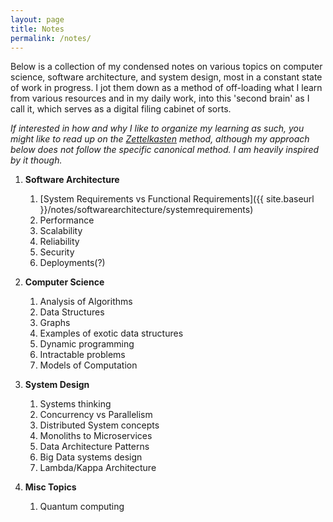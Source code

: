 ```yaml
---
layout: page
title: Notes
permalink: /notes/
---
```



Below is a collection of my condensed notes on various topics on computer science, software architecture, and system design, most in a constant state of work in progress. 
I jot them down as a method of off-loading what I learn from various resources and in my daily work, into this 'second brain' as I call it, which serves 
as a digital filing cabinet of sorts.

_If interested in how and why I like to organize my learning as such, you might like to read up on the [Zettelkasten](https://zenkit.com/en/blog/a-beginners-guide-to-the-zettelkasten-method/) method, although my approach below
does not follow the specific canonical method. I am heavily inspired by it though._

1. **Software Architecture**
    1. [System Requirements vs Functional Requirements]({{ site.baseurl }}/notes/softwarearchitecture/systemrequirements)
    2. Performance
    3. Scalability
    4. Reliability
    5. Security
    6. Deployments(?)

2. **Computer Science**
    1. Analysis of Algorithms
    2. Data Structures
    3. Graphs
    4. Examples of exotic data structures
    5. Dynamic programming
    6. Intractable problems
    7. Models of Computation

3. **System Design**
    1. Systems thinking
    2. Concurrency vs Parallelism
    3. Distributed System concepts
    4. Monoliths to Microservices
    5. Data Architecture Patterns
    6. Big Data systems design
    7. Lambda/Kappa Architecture

4. **Misc Topics**
    1. Quantum computing









